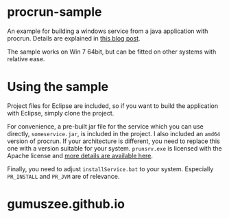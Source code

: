 procrun-sample
==============

An example for building a windows service from a java application with procrun. Details are explained in [this blog post](http://joerglenhard.wordpress.com/2012/05/29/build-windows-service-from-java-application-with-procrun/).

The sample works on Win 7 64bit, but can be fitted on other systems with relative ease.


Using the sample
=============
Project files for Eclipse are included, so if you want to build the application with Eclipse, simply clone the project.

For convenience, a pre-built jar file for the service which you can use directly, <code>someservice.jar</code>, is included in the project. I also included an <code>amd64</code> version of procrun. If your architecture is different, you need to replace this one with a version suitable for your system. <code>prunsrv.exe</code> is licensed with the Apache license and [more details are available here](http://commons.apache.org/proper/commons-daemon/procrun.html).

Finally, you need to adjust <code>installService.bat</code> to your system. Especially <code>PR_INSTALL</code> and <code>PR_JVM</code> are of relevance.
# gumuszee.github.io
